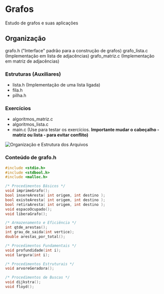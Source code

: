 # Grafos

Estudo de grafos e suas aplicações

## Organização

grafo.h ("Interface" padrão para a construção de grafos)
grafo_lista.c (Implementação em lista de adjacências)
grafo_matriz.c (Implementação em matriz de adjacências)

### Estruturas (Auxiliares)

- lista.h (Implementação de uma lista ligada)
- fila.h
- pilha.h
	
### Exercícios

- algoritmos_matriz.c
- algoritmos_lista.c
- main.c (Use para testar os exercícios.
	**Importante mudar o cabeçalho - matriz ou lista - para evitar conflito)**

![Organização e Estrutura dos Arquivos](https://cloud.githubusercontent.com/assets/8218635/8193314/81c3e1fc-144a-11e5-8ea9-4d6eee8bcc60.png)


### Conteúdo de __grafo.h__

``` C
#include <stdio.h>
#include <stdbool.h>
#include <malloc.h>

/* Procedimentos Básicos */
void imprimeGrafo();
bool insereAresta( int origem, int destino );
bool existeAresta( int origem, int destino );
bool retiraAresta( int origem, int destino );
void espacoOcupado();
void liberaGrafo();

/* Armazenamento e Eficiência */
int qtde_arestas();
int grau_de_saida(int vertice);
double arestas_por_total();

/* Procedimentos Fundamentais */
void profundidade(int i);
void largura(int i);

/* Procedimentos Estruturais */
void arvoreGeradora();

/* Procedimentos de Buscas */
void dijkstra();
void floyd();
```
